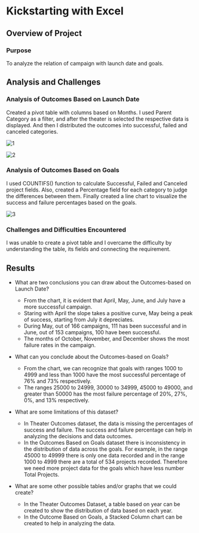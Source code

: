 # Kickstarting with Excel

## Overview of Project

### Purpose
   To analyze the relation of campaign with launch date and goals. 

## Analysis and Challenges

### Analysis of Outcomes Based on Launch Date
   Created a pivot table with columns based on Months. I used Parent Category as a filter, and after the theater is selected the respective data is displayed. And then I distributed the outcomes into successful, failed and canceled categories. 

   ![1](https://user-images.githubusercontent.com/92698873/139637595-7c64cfe0-a012-4357-9985-7fbc430eb4d2.PNG)
   
   ![2](https://user-images.githubusercontent.com/92698873/139637604-5bed83db-23e6-473b-8ac6-fbb502c7eb79.PNG)   

### Analysis of Outcomes Based on Goals
   I used COUNTIFS() function to calculate Successful, Failed and Canceled project fields. Also, created a Percentage field for each category to judge the differences between them. Finally created a line chart to visualize the success and failure percentages based on the goals. 
   
   ![3](https://user-images.githubusercontent.com/92698873/139638030-2c4b1b98-6e1e-4cde-8557-8b6aba24e301.PNG)

### Challenges and Difficulties Encountered
   I was unable to create a pivot table and I overcame the difficulty by understanding the table, its fields and connecting the requirement.

## Results

- What are two conclusions you can draw about the Outcomes-based on Launch Date?
    - From the chart, it is evident that April, May, June, and July have a more successful campaign. 
    - Staring with April the slope takes a positive curve, May being a peak of success, starting from July it depreciates. 
    - During May, out of 166 campaigns, 111 has been successful and in June, out of 153 campaigns, 100 have been successful. 
    - The months of October, November, and December shows the most failure rates in the campaign. 

- What can you conclude about the Outcomes-based on Goals?
    - From the chart, we can recognize that goals with ranges 1000 to 4999 and less than 1000 have the most successful percentage of 76% and 73% respectively. 
    - The ranges 25000 to 24999, 30000 to 34999, 45000 to 49000, and greater than 50000 has the most failure percentage of 20%, 27%, 0%, and 13% respectively. 

- What are some limitations of this dataset?
    - In Theater Outcomes dataset, the data is missing the percentages of success and failure. The success and failure percentage can help in analyzing the decisions and data outcomes. 
    - In the Outcomes Based on Goals dataset there is inconsistency in the distribution of data across the goals. For example, in the range 45000 to 49999 there is only one data recorded and in the range 1000 to 4999 there are a total of 534 projects recorded. Therefore we need more project data for the goals which have less number Total Projects. 

- What are some other possible tables and/or graphs that we could create?
    - In the Theater Outcomes Dataset, a table based on year can be created to show the distribution of data based on each year. 
    - In the Outcome Based on Goals, a Stacked Column chart can be created to help in analyzing the data. 
    
